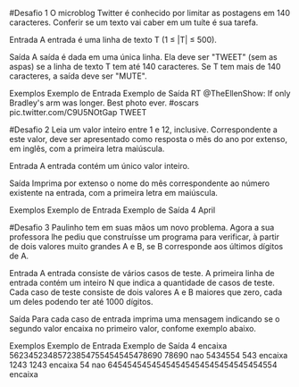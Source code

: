 #Desafio 1
O microblog Twitter é conhecido por limitar as postagens em 140 caracteres. Conferir se um texto vai caber em um tuíte é sua tarefa.

Entrada
A entrada é uma linha de texto T (1 ≤ |T| ≤ 500).

Saída
A saída é dada em uma única linha. Ela deve ser "TWEET" (sem as aspas) se a linha de texto T tem até 140 caracteres. Se T tem mais de 140 caracteres, a saída deve ser "MUTE".

Exemplos
Exemplo de Entrada	Exemplo de Saída
RT @TheEllenShow: If only Bradley's arm was longer. Best photo ever. #oscars pic.twitter.com/C9U5NOtGap	TWEET

#Desafio 2
Leia um valor inteiro entre 1 e 12, inclusive. Correspondente a este valor, deve ser apresentado como resposta o mês do ano por extenso, em inglês, com a primeira letra maiúscula.

Entrada
A entrada contém um único valor inteiro.

Saída
Imprima por extenso o nome do mês correspondente ao número existente na entrada, com a primeira letra em maiúscula.

Exemplos
Exemplo de Entrada	Exemplo de Saída
4	April

#Desafio 3
Paulinho tem em suas mãos um novo problema. Agora a sua professora lhe pediu que construísse um programa para verificar, à partir de dois valores muito grandes A e B, se B corresponde aos últimos dígitos de A.

Entrada
A entrada consiste de vários casos de teste. A primeira linha de entrada contém um inteiro N que indica a quantidade de casos de teste. Cada caso de teste consiste de dois valores A e B maiores que zero, cada um deles podendo ter até 1000 dígitos.

Saída
Para cada caso de entrada imprima uma mensagem indicando se o segundo valor encaixa no primeiro valor, confome exemplo abaixo.

Exemplos
Exemplo de Entrada	Exemplo de Saída
4	encaixa
56234523485723854755454545478690 78690	nao
5434554 543	encaixa
1243 1243	encaixa
54	nao
64545454545454545454545454545454554	encaixa
